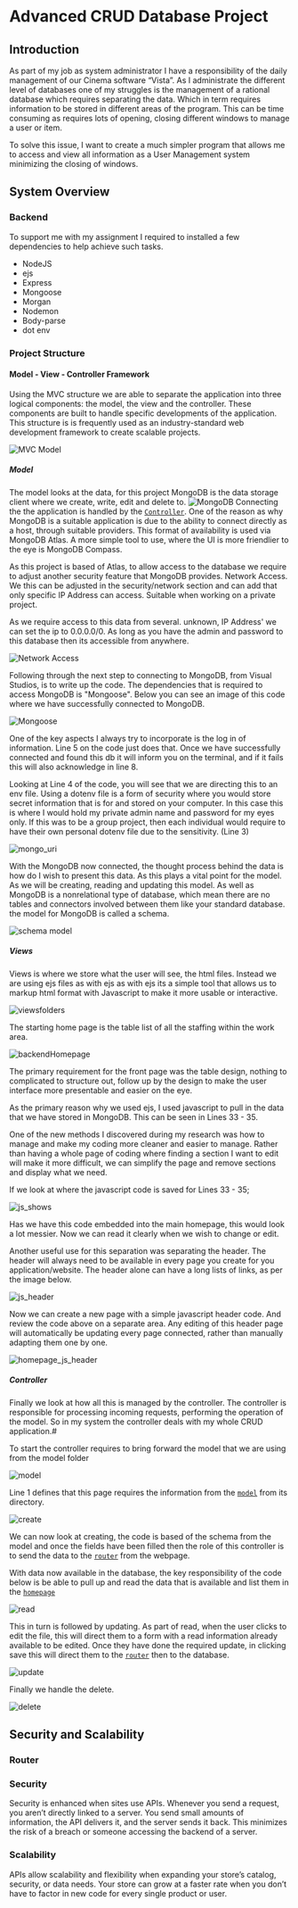 # Advanced CRUD Database Project
## Introduction
As part of my job as system administrator I have a responsibility of the daily management of our Cinema software “Vista”. As I administrate the different level of databases one of my struggles is the management of a rational database which requires separating the data. Which in term requires information to be stored in different areas of the program.
This can be time consuming as requires lots of opening, closing different windows to manage a user or item.

To solve this issue, I want to create a much simpler program that allows me to access and view all information as a User Management system minimizing the closing of windows.

## System Overview
### Backend
To support me with my assignment I required to installed a few dependencies to help achieve such tasks.

- NodeJS
- ejs
- Express
- Mongoose
- Morgan
- Nodemon
- Body-parse
- dot env

### Project Structure

#### Model - View - Controller Framework
Using the MVC structure we are able to separate the application into three logical components: the model, the view and the controller. These components are built to handle specific developments of the application. This structure is is frequently used as an industry-standard web development framework to create scalable projects.

![MVC Model](assets/md/ModelViewController.png "MVC Model")

##### Model
The model looks at the data, for this project MongoDB is the data storage client where we create, write, edit and delete to.
![MongoDB](assets/md/MongoDB_Data.png "Mongo Database")
Connecting the the application is handled by the [`Controller`](#Controller). One of the reason as why MongoDB is a suitable application is due to the ability to connect directly as a host, through suitable providers. This format of availability is used via MongoDB Atlas. A more simple tool to use, where the UI is more friendlier to the eye is MongoDB Compass.

As this project is based of Atlas, to allow access to the database we require to adjust another security feature that MongoDB provides. Network Access. We this can be adjusted in the security/network section and can add that only specific IP Address can access. Suitable when working on a private project.

As we require access to this data from several. unknown, IP Address' we can set the ip to 0.0.0.0/0. As long as you have the admin and password to this database then its accessible from anywhere.

![Network Access](assets/md/NeworkAccess_IP.png)

Following through the next step to connecting to MongoDB, from Visual Studios, is to write up the code. The dependencies that is required to access MongoDB is "Mongoose". Below you can see an image of this code where we have successfully connected to MongoDB.

![Mongoose](assets/md/MongoDB_Mongoose.png)

One of the key aspects I always try to incorporate is the log in of information. Line 5 on the code just does that. Once we have successfully connected and found this db it will inform you on the terminal, and if it fails this will also acknowledge in line 8.

Looking at Line 4 of the code, you will see that we are directing this to an env file. Using a dotenv file is a form of security where you would store secret information that is for and stored on your computer. In this case this is where I would hold my private admin name and password for my eyes only.
If this was to be a group project, then each individual would require to have their own personal dotenv file due to the sensitivity. (Line 3)

![mongo_uri](assets/md/Mongo_URI.png)

With the MongoDB now connected, the thought process behind the data is how do I wish to present this data. As this plays a vital point for the model. As we will be creating, reading and updating this model. As well as MongoDB is a nonrelational type of database, which mean there are no tables and connectors involved between them like your standard database. the model for MongoDB is called a schema.

![schema model](assets/md/model_model.png)

##### Views
Views is where we store what the user will see, the html files. Instead we are using ejs files as with ejs as with ejs its a simple tool that allows us to markup html format with Javascript to make it more usable or interactive.

![viewsfolders](assets/md/viewsStructure.png)

The starting home page is the table list of all the staffing within the work area.

![backendHomepage](assets/md/viewsHomePage_Back.png)

The primary requirement for the front page was the table design, nothing to complicated to structure out, follow up by the design to make the user interface more presentable and easier on the eye.

As the primary reason why we used ejs, I used javascript to pull in the data that we have stored in MongoDB. This can be seen in Lines 33 - 35.

One of the new methods I discovered during my research was how to manage and make my coding more cleaner and easier to manage. Rather than having a whole page of coding where finding a section I want to edit will make it more difficult, we can simplify the page and remove sections and display what we need.

If we look at where the javascript code is saved for Lines 33 - 35;

![js_shows](assets/md/views_Show.png)

Has we have this code embedded into the main homepage, this would look a lot messier. Now we can read it clearly when we wish to change or edit.

Another useful use for this separation was separating the header. The header will always need to be available in every page you create for you application/website. The header alone can have a long lists of links, as per the image below.

![js_header](assets/md/views_header.png)

Now we can create a new page with a simple javascript header code. And review the code above on a separate area. Any editing of this header page will automatically be updating every page connected, rather than manually adapting them one by one.

![homepage_js_header](assets/md/viewsHomepage_header.png)

##### Controller

Finally we look at how all this is managed by the controller. The controller is responsible for processing incoming requests, performing the operation of the model. So in my system the controller deals with my whole CRUD application.#

To start the controller requires to bring forward the model that we are using from the model folder

![model](assets/md/Controller_ImportModel.png)

Line 1 defines that this page requires the information from the [`model`](#Model) from its directory.

![create](assets/md/Controller_Create.png)

We can now look at creating, the code is based of the schema from the model and once the fields have been filled then the role of this controller is to send the data to the [`router`](#router) from the webpage.

With data now available in the database, the key responsibility of the code below is be able to pull up and read the data that is available and list them in the [`homepage`](#homepage)

![read](assets/md/Controller_Read.png)

This in turn is followed by updating. As part of read, when the user clicks to edit the file, this will direct them to a form with a read information already available to be edited. Once they have done the required update, in clicking save this will direct them to the [`router`](#router) then to the database.

![update](assets/md/Controller_Update.png)

Finally we handle the delete. 

![delete](assets/md/Controller_Delete.png)

## Security and Scalability
### Router
### Security
Security is enhanced when sites use APIs. Whenever you send a request, you aren’t directly linked to a server. You send small amounts of information, the API delivers it, and the server sends it back. This minimizes the risk of a breach or someone accessing the backend of a server.

### Scalability
APIs allow scalability and flexibility when expanding your store’s catalog, security, or data needs. Your store can grow at a faster rate when you don’t have to factor in new code for every single product or user.